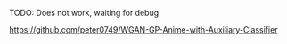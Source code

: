 

TODO: Does not work, waiting for debug



https://github.com/peter0749/WGAN-GP-Anime-with-Auxiliary-Classifier